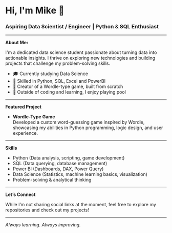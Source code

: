# Hi, I'm Mike 👋

### Aspiring Data Scientist / Engineer | Python & SQL Enthusiast

---

**About Me:**

I'm a dedicated data science student passionate about turning data into actionable insights. I thrive on exploring new technologies and building projects that challenge my problem-solving skills.

- 🎓 Currently studying Data Science
- 🐍 Skilled in Python, SQL, Excel and PowerBI
- 🎯 Creator of a Wordle-type game, built from scratch
- 🎱 Outside of coding and learning, I enjoy playing pool

---

**Featured Project**

- **Wordle-Type Game**  
  Developed a custom word-guessing game inspired by Wordle, showcasing my abilities in Python programming, logic design, and user experience.

---

**Skills**

- Python (Data analysis, scripting, game development)
- SQL (Data querying, database management)
- Power BI (Dashboards, DAX, Power Query)
- Data Science (Statistics, machine learning basics, visualization)
- Problem-solving & analytical thinking

---

**Let’s Connect**

While I’m not sharing social links at the moment, feel free to explore my repositories and check out my projects!

---

_Always learning. Always improving._
